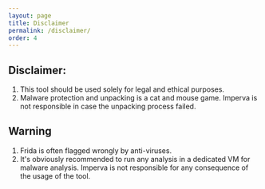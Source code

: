 ```yaml
---
layout: page
title: Disclaimer
permalink: /disclaimer/
order: 4
---
```



## Disclaimer:
1. This tool should be used solely for legal and ethical purposes.
2. Malware protection and unpacking is a cat and mouse game. Imperva is not responsible in case the unpacking process failed.


## Warning
1. Frida is often flagged wrongly by anti-viruses. 
2. It's obviously recommended to run any analysis in a dedicated VM for malware analysis. Imperva is not responsible for any consequence of the usage of the tool.  